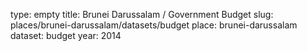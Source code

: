 type: empty
title: Brunei Darussalam / Government Budget
slug: places/brunei-darussalam/datasets/budget
place: brunei-darussalam
dataset: budget
year: 2014
